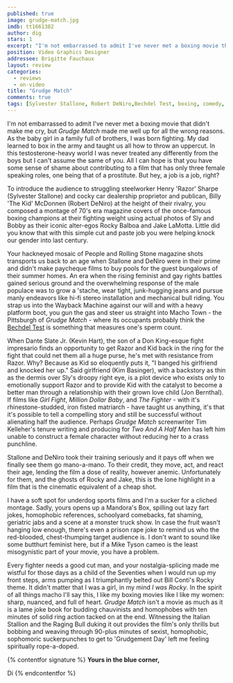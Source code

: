 ```yaml
---
published: true
image: grudge-match.jpg
imdb: tt1661382
author: dig 
stars: 1
excerpt: "I'm not embarrassed to admit I've never met a boxing movie that didn't make me cry, but Grudge Match made me well up for all the wrong reasons."
position: Video Graphics Designer 
addressee: Brigitte Fauchaux
layout: review
categories: 
  - reviews
  - on-video
title: "Grudge Match"
comments: true
tags: [Sylvester Stallone, Robert DeNiro,Bechdel Test, boxing, comedy, drama, feminist, junk, Letters]
---
```

I'm not embarrassed to admit I've never met a boxing movie that didn't make me cry, but _Grudge Match_ made me well up for all the wrong reasons. As the baby girl in a family full of brothers, I was born fighting. My dad learned to box in the army and taught us all how to throw an uppercut. In this testosterone-heavy world I was never treated any differently from the boys but I can't assume the same of you. All I can hope is that you have some sense of shame about contributing to a film that has only three female speaking roles, one being that of a prostitute. But hey, a job is a job, right?

To introduce the audience to struggling steelworker Henry 'Razor' Sharpe (Sylvester Stallone) and cocky car dealership proprietor and publican, Billy 'The Kid' McDonnen (Robert DeNiro) at the height of their rivalry, you composed a montage of 70's era magazine covers of the once-famous boxing champions at their fighting weight using actual photos of Sly and Bobby as their iconic alter-egos Rocky Balboa and Jake LaMotta.  Little did you know that with this simple cut and paste job you were helping knock our gender into last century. 

Your hackneyed mosaic of People and Rolling Stone magazine shots transports us back to an age when Stallone and DeNiro were in their prime and didn't make paycheque films to buy pools for the guest bungalows of their summer homes. An era when the rising feminist and gay rights battles gained serious ground and the overwhelming response of the male populace was to grow a 'stache, wear tight, junk-hugging jeans and pursue manly endeavors like hi-fi stereo installation and mechanical bull riding. You strap us into the Wayback Machine against our will and with a heavy platform boot, you gun the gas and steer us straight into Macho Town - the Pittsburgh of _Grudge Match_ - where its occupants probably think the [Bechdel Test][1] is something that measures one's sperm count. 

   [1]: http://en.wikipedia.org/wiki/Bechdel_test

When Dante Slate Jr. (Kevin Hart), the son of a Don King-esque fight impresario finds an opportunity to get Razor and Kid back in the ring for the fight that could net them all a huge purse, he's met with resistance from Razor. Why? Because as Kid so eloquently puts it, "I banged his girlfriend and knocked her up." Said girlfriend (Kim Basinger), with a backstory as thin as the dermis over Sly's droopy right eye, is a plot device who exists only to emotionally support Razor and to provide Kid with the catalyst to become a better man through a relationship with their grown love child (Jon Bernthal). If films like _Girl Fight_, _Million Dollar Baby_, and _The Fighter_ - with it's rhinestone-studded, iron fisted matriarch - have taught us anything, it's that it's possible to tell a compelling story and still be successful without alienating half the audience. Perhaps _Grudge Match_ screenwriter Tim Kelleher's tenure writing and producing for _Two And A Half Men_ has left him unable to construct a female character without reducing her to a crass punchline.

Stallone and DeNiro took their training seriously and it pays off when we finally see them go mano-a-mano. To their credit, they move, act, and react their age, lending the film a dose of reality, however anemic. Unfortunately for them, and the ghosts of Rocky and Jake, this is the lone highlight in a film that is the cinematic equivalent of a cheap shot.

I have a soft spot for underdog sports films and I'm a sucker for a cliched montage. Sadly, yours opens up a Mandora's Box, spilling out lazy fart jokes, homophobic references, schoolyard comebacks, fat shaming, geriatric jabs and a scene at a monster truck show. In case the fruit wasn't hanging low enough, there's even a prison rape joke to remind us who the red-blooded, chest-thumping target audience is. I don't want to sound like some butthurt feminist here, but if a Mike Tyson cameo is the least misogynistic part of your movie, you have a problem.

Every fighter needs a good cut man, and your nostalgia-splicing made me wistful for those days as a child of the Seventies when I would run up my front steps, arms pumping as I triumphantly belted out Bill Conti's Rocky theme. It didn't matter that I was a girl, in my mind _l was Rocky_. In the spirit of all things macho I'll say this, I like my boxing movies like I like my women: sharp, nuanced, and full of heart. _Grudge Match_ isn't a movie as much as it is a lame joke book for budding chauvinists and homophobes with ten minutes of solid ring action tacked on at the end. Witnessing the Italian Stallion and the Raging Bull duking it out provides the film's only thrills but bobbing and weaving through 90-plus minutes of sexist, homophobic, sophomoric suckerpunches to get to 'Grudgement Day' left me feeling spiritually rope-a-doped. 

{% contentfor signature %}
**Yours in the blue corner,**

Di
{% endcontentfor %}